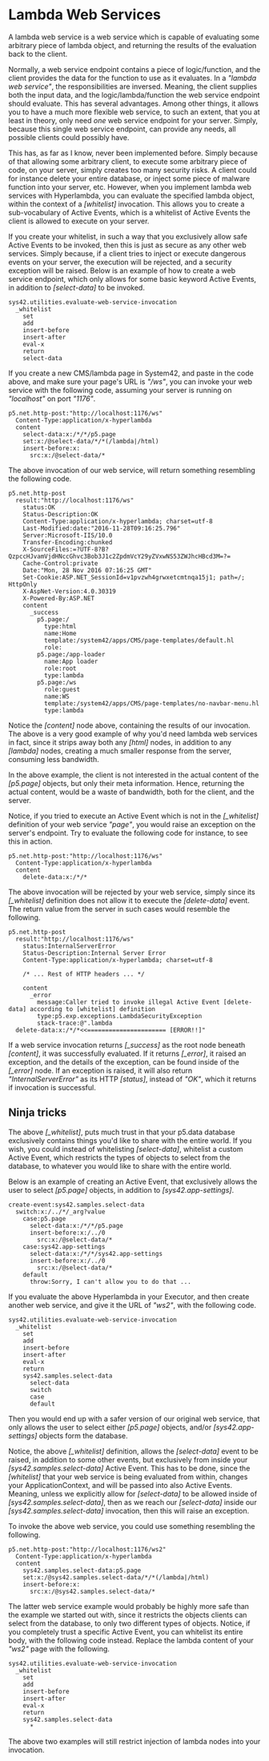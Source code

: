 Lambda Web Services
===============

A lambda web service is a web service which is capable of evaluating some arbitrary piece of lambda object, and returning the results of the 
evaluation back to the client.

Normally, a web service endpoint contains a piece of logic/function, and the client provides the data for the function to use as it evaluates. In a
_"lambda web service"_, the responsibilities are inversed. Meaning, the client supplies both the input data, and the logic/lambda/function the web service
endpoint should evaluate. This has several advantages. Among other things, it allows you to have a much more flexible web service, to such an extent,
that you at least in theory, only need _one_ web service endpoint for your server. Simply, because this single web service endpoint, can provide any
needs, all possible clients could possibly have.

This has, as far as I know, never been implemented before. Simply because of that allowing some arbitrary client, to execute some arbitrary piece of code,
on your server, simply creates too many security risks. A client could for instance delete your entire database, or inject some piece of malware function
into your server, etc. However, when you implement lambda web services with Hyperlambda, you can evaluate the specified lambda object, within the context
of a *[whitelist]* invocation. This allows you to create a sub-vocabulary of Active Events, which is a whitelist of Active Events the client is allowed
to execute on your server.

If you create your whitelist, in such a way that you exclusively allow safe Active Events to be invoked, then this is just as secure as any other web services.
Simply because, if a client tries to inject or execute dangerous events on your server, the execution will be rejected, and a security exception will be raised.
Below is an example of how to create a web service endpoint, which only allows for some basic keyword Active Events, in addition to *[select-data]* to be
invoked.

```
sys42.utilities.evaluate-web-service-invocation
  _whitelist
    set
    add
    insert-before
    insert-after
    eval-x
    return
    select-data
```

If you create a new CMS/lambda page in System42, and paste in the code above, and make sure your page's URL is _"/ws"_, you can invoke your web service 
with the following code, assuming your server is running on _"localhost"_ on port _"1176"_.

```
p5.net.http-post:"http://localhost:1176/ws"
  Content-Type:application/x-hyperlambda
  content
    select-data:x:/*/*/p5.page
    set:x:/@select-data/*/*(/lambda|/html)
    insert-before:x:
      src:x:/@select-data/*
```

The above invocation of our web service, will return something resembling the following code.

```
p5.net.http-post
  result:"http://localhost:1176/ws"
    status:OK
    Status-Description:OK
    Content-Type:application/x-hyperlambda; charset=utf-8
    Last-Modified:date:"2016-11-28T09:16:25.796"
    Server:Microsoft-IIS/10.0
    Transfer-Encoding:chunked
    X-SourceFiles:=?UTF-8?B?QzpccHJvamVjdHNccGhvc3Bob3J1c2ZpdmVcY29yZVxwNS53ZWJhcHBcd3M=?=
    Cache-Control:private
    Date:"Mon, 28 Nov 2016 07:16:25 GMT"
    Set-Cookie:ASP.NET_SessionId=v1pvzwh4grwxetcmtnqa15j1; path=/; HttpOnly
    X-AspNet-Version:4.0.30319
    X-Powered-By:ASP.NET
    content
      _success
        p5.page:/
          type:html
          name:Home
          template:/system42/apps/CMS/page-templates/default.hl
          role:
        p5.page:/app-loader
          name:App loader
          role:root
          type:lambda
        p5.page:/ws
          role:guest
          name:WS
          template:/system42/apps/CMS/page-templates/no-navbar-menu.hl
          type:lambda
```

Notice the *[content]* node above, containing the results of our invocation. The above is a very good example of why you'd need lambda web services in fact,
since it strips away both any *[html]* nodes, in addition to any *[lambda]* nodes, creating a much smaller response from the server, consuming less bandwidth.

In the above example, the client is not interested in the actual content of the *[p5.page]* objects, but only their meta information. Hence, returning the
actual content, would be a waste of bandwidth, both for the client, and the server.

Notice, if you tried to execute an Active Event which is not in the *[_whitelist]* definition of your web service _"page"_, you would raise an exception
on the server's endpoint. Try to evaluate the following code for instance, to see this in action.

```
p5.net.http-post:"http://localhost:1176/ws"
  Content-Type:application/x-hyperlambda
  content
    delete-data:x:/*/*
```

The above invocation will be rejected by your web service, simply since its *[_whitelist]* definition does not allow it to execute the *[delete-data]* event.
The return value from the server in such cases would resemble the following.

```
p5.net.http-post
  result:"http://localhost:1176/ws"
    status:InternalServerError
    Status-Description:Internal Server Error
    Content-Type:application/x-hyperlambda; charset=utf-8

    /* ... Rest of HTTP headers ... */

    content
      _error
        message:Caller tried to invoke illegal Active Event [delete-data] according to [whitelist] definition
        type:p5.exp.exceptions.LambdaSecurityException
        stack-trace:@".lambda
  delete-data:x:/*/*<<====================== [ERROR!!]"
```

If a web service invocation returns *[_success]* as the root node beneath *[content]*, it was successfully evaluated. If it returns *[_error]*, it raised
an exception, and the details of the exception, can be found inside of the *[_error]* node. If an exception is raised, it will also return _"InternalServerError"_
as its HTTP *[status]*, instead of _"OK"_, which it returns if invocation is successful.

## Ninja tricks

The above *[_whitelist]*, puts much trust in that your p5.data database exclusively contains things you'd like to share with the entire world. If you wish,
you could instead of whitelisting *[select-data]*, whitelist a custom Active Event, which restricts the types of objects to select from the database, to whatever 
you would like to share with the entire world.

Below is an example of creating an Active Event, that exclusively allows the user to select *[p5.page]* objects, in addition to *[sys42.app-settings]*.

```
create-event:sys42.samples.select-data
  switch:x:/../*/_arg?value
    case:p5.page
      select-data:x:/*/*/p5.page
      insert-before:x:/../0
        src:x:/@select-data/*
    case:sys42.app-settings
      select-data:x:/*/*/sys42.app-settings
      insert-before:x:/../0
        src:x:/@select-data/*
    default
      throw:Sorry, I can't allow you to do that ...
```

If you evaluate the above Hyperlambda in your Executor, and then create another web service, and give it the URL of _"ws2"_, with the following code.

```
sys42.utilities.evaluate-web-service-invocation
  _whitelist
    set
    add
    insert-before
    insert-after
    eval-x
    return
    sys42.samples.select-data
      select-data
      switch
      case
      default
```

Then you would end up with a safer version of our original web service, that only allows the user to select either *[p5.page]* objects, and/or *[sys42.app-settings]*
objects form the database.

Notice, the above *[_whitelist]* definition, allows the *[select-data]* event to be raised, in addition to some other events, but exclusively from inside 
your *[sys42.samples.select-data]* Active Event. This has to be done, since the *[whitelist]* that your web service is being evaluated from within, changes your 
ApplicationContext, and will be passed into also Active Events. Meaning, unless we explicitly allow for *[select-data]* to be allowed inside of *[sys42.samples.select-data]*, 
then as we reach our *[select-data]* inside our *[sys42.samples.select-data]* invocation, then this will raise an exception.

To invoke the above web service, you could use something resembling the following.

```
p5.net.http-post:"http://localhost:1176/ws2"
  Content-Type:application/x-hyperlambda
  content
    sys42.samples.select-data:p5.page
    set:x:/@sys42.samples.select-data/*/*(/lambda|/html)
    insert-before:x:
      src:x:/@sys42.samples.select-data/*
```

The latter web service example would probably be highly more safe than the example we started out with, since it restricts the objects clients can select from the database,
to only two different types of objects. Notice, if you completely trust a specific Active Event, you can whitelist its entire body, with the following code instead. Replace
the lambda content of your _"ws2"_ page with the following.

```
sys42.utilities.evaluate-web-service-invocation
  _whitelist
    set
    add
    insert-before
    insert-after
    eval-x
    return
    sys42.samples.select-data
      *
```

The above two examples will still restrict injection of lambda nodes into your invocation.

